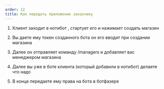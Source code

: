 ```yaml
---
order: 12
title: Как передать приложение заказчику
---
```


1. Клиент заходит в нотибот , стартует его и нажимает создать магазин

2. Вы даете ему токен созданного бота он его вводит при создании магазина

3. Далее он отправляет команду /managers и добавляет вас менеджером магазина

4. Далее вы уже в боте клиента (который добавили в нотибот) делаете что надо

5. В конце передаете ему права на бота в ботфазере


